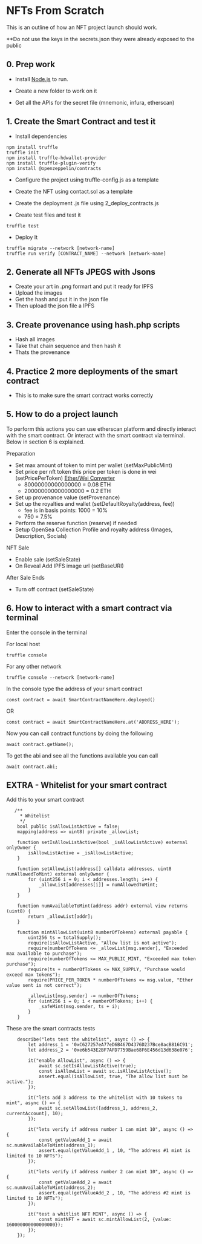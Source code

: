 # NFTs From Scratch

This is an outline of how an NFT project launch should work.

**Do not use the keys in the secrets.json they were already exposed to the public

## 0. Prep work

- Install [Node.js](https://nodejs.org/) to run.
- Create a new folder to work on it

- Get all the APIs for the secret file (mnemonic, infura, etherscan)

## 1. Create the Smart Contract and test it

- Install dependencies

```
npm install truffle 
truffle init
npm install truffle-hdwallet-provider
npm install truffle-plugin-verify
npm install @openzeppelin/contracts
```

- Configure the project using truffle-config.js as a template

- Create the NFT using contact.sol as a template

- Create the deployment .js file using 2_deploy_contracts.js

- Create test files and test it

```
truffle test
```

- Deploy It

```
truffle migrate --network [network-name]
truffle run verify [CONTRACT_NAME] --network [network-name]
```

## 2. Generate all NFTs JPEGS with Jsons

- Create your art in .png formart and put it ready for IPFS
- Upload the images
- Get the hash and put it in the json file
- Then upload the json file a IPFS

## 3. Create provenance using hash.php scripts

- Hash all images 
- Take that chain sequence and then hash it
- Thats the provenance

## 4. Practice 2 more deployments of the smart contract

- This is to make sure the smart contract works correctly

## 5. How to do a project launch

To perform this actions you can use etherscan platform and directly interact with the smart contract. Or interact with the smart contract via terminal. Below in section 6 is explained.

Preparation

- Set max amount of token to mint per wallet (setMaxPublicMint)
- Set price per nft token this price per token is done in wei (setPricePerToken) [Ether/Wei Converter](https://eth-converter.com)
    - 80000000000000000 = 0.08 ETH
    - 200000000000000000 = 0.2 ETH
- Set up provenance value (setProvenance)
- Set up the royalties and wallet (setDefaultRoyalty(address, fee))
    - fee is in basis points: 1000 = 10%
    - 750 = 7.5%
- Perform the reserve function (reserve) if needed
- Setup OpenSea Collection Profile and royalty address (Images, Description, Socials)

NFT Sale

- Enable sale (setSaleState)
- On Reveal Add IPFS image url (setBaseURI)

After Sale Ends

- Turn off contract (setSaleState)

## 6. How to interact with a smart contract via terminal

Enter the console in the terminal

For local host 

```
truffle console 
```

For any other network

```
truffle console --network [network-name]
```

In the console type the address of your smart contract 

```
const contract = await SmartContractNameHere.deployed()
```

 OR

```
const contract = await SmartContractNameHere.at('ADDRESS_HERE');
```

Now you can call contract functions by doing the following

```
await contract.getName();
```

To get the abi and see all the functions available you can call

```
await contract.abi;
```

## EXTRA - Whitelist for your smart contract

Add this to your smart contract

```
   /**
     * Whitelist
     */
    bool public isAllowListActive = false;
    mapping(address => uint8) private _allowList;

    function setIsAllowListActive(bool _isAllowListActive) external onlyOwner {
        isAllowListActive = _isAllowListActive;
    }

    function setAllowList(address[] calldata addresses, uint8 numAllowedToMint) external onlyOwner {
        for (uint256 i = 0; i < addresses.length; i++) {
            _allowList[addresses[i]] = numAllowedToMint;
        }
    }

    function numAvailableToMint(address addr) external view returns (uint8) {
        return _allowList[addr];
    }

    function mintAllowList(uint8 numberOfTokens) external payable {
        uint256 ts = totalSupply();
        require(isAllowListActive, "Allow list is not active");
        require(numberOfTokens <= _allowList[msg.sender], "Exceeded max available to purchase");
        require(numberOfTokens <= MAX_PUBLIC_MINT, "Exceeded max token purchase");
        require(ts + numberOfTokens <= MAX_SUPPLY, "Purchase would exceed max tokens");
        require(PRICE_PER_TOKEN * numberOfTokens <= msg.value, "Ether value sent is not correct");

        _allowList[msg.sender] -= numberOfTokens;
        for (uint256 i = 0; i < numberOfTokens; i++) {
            _safeMint(msg.sender, ts + i);
        }
    }
```

These are the smart contracts tests

```
    describe("lets test the whitelist", async () => {
        let address_1 = '0xC627257eA77eD6B467D4376D237Bce8acB816C91';
        let address_2 = '0xe6b543E2BF7AFD7759Bae68F6E456d13d638e076';

        it("enable AllowList", async () => {
            await sc.setIsAllowListActive(true);
            const isAllowList = await sc.isAllowListActive();
            assert.equal(isAllowList, true, "The allow list must be active.");
        });

        it("lets add 3 address to the whitelist with 10 tokens to mint", async () => {
            await sc.setAllowList([address_1, address_2, currentAccount], 10);
        });

        it("lets verify if address number 1 can mint 10", async () => {
            const getValueAdd_1 = await sc.numAvailableToMint(address_1);
            assert.equal(getValueAdd_1 , 10, "The address #1 mint is limited to 10 NFTs");
        });

        it("lets verify if address number 2 can mint 10", async () => {
            const getValueAdd_2 = await sc.numAvailableToMint(address_2);
            assert.equal(getValueAdd_2 , 10, "The address #2 mint is limited to 10 NFTs");
        });

        it("test a whitlist NFT MINT", async () => {
            const mintNFT = await sc.mintAllowList(2, {value: 160000000000000000});
        });
    });
```
